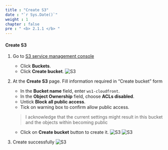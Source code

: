 ```yaml
---
title : "Create S3"
date : "`r Sys.Date()`"
weight : 1
chapter : false
pre : " <b> 2.1.1 </b> "
---
```



#### Create S3
1. Go to [S3 service management console](https://console.aws.amazon.com/s3/home)
   + Click **Buckets**.
   + Click **Create bucket**.
![S3](/images/2.prerequisite/2.2.1-S3console.png)

2. At the **Create S3** page.
   Fill information required in “Create bucket” form
   + In the **Bucket name** field, enter `ws1-cloudfront`.
   + In the **Object Ownership** field, choose **ACLs disabled**.
   + Untick **Block all public access**.
   + Tick on warning box to confirm allow public access.
    > I acknowledge that the current settings might result in this bucket and the objects within becoming public
   + Click on **Create bucket** button to create it.
![S3](/images/2.prerequisite/2.1.1-bucketname.png)
![S3](/images/2.prerequisite/2.1.1-untickblock.png)

  
3. Create successfully
![S3](/images/2.prerequisite/2.1.1-createS3sucess.png)